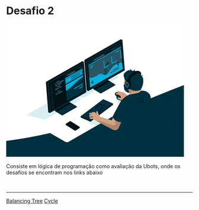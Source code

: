 <h1>Desafio 2</h1>

<div>
    <img src="img/gifs-de-programador-29.gif">
    <p>Consiste em lógica de programação como avaliação da Ubots, onde os desafios se encontram nos links abaixo</p>
    <br><hr>
    <div>
    <a href="https://www.hackerrank.com/challenges/self-balancing-tree/">Balancing Tree</a>
    <a href="https://www.hackerrank.com/challenges/detect-whether-a-linked-list-contains-a-cycle/">Cycle</a>
    </div>

</div>